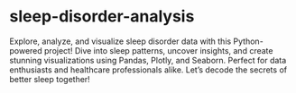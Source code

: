 # sleep-disorder-analysis
Explore, analyze, and visualize sleep disorder data with this Python-powered project! Dive into sleep patterns, uncover insights, and create stunning visualizations using Pandas, Plotly, and Seaborn. Perfect for data enthusiasts and healthcare professionals alike. Let’s decode the secrets of better sleep together!
